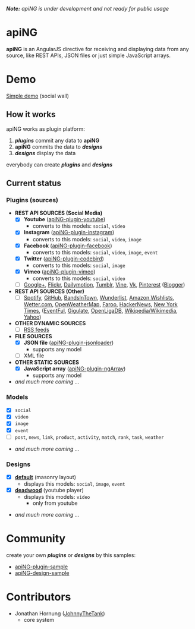 _**Note:** apiNG is under development and not ready for public usage_

# apiNG

**apiNG** is an AngularJS directive for receiving and displaying data from any source, like REST APIs, JSON files or just simple JavaScript arrays.

# Demo
[Simple demo](http://johnnythetank.github.io/apiNG/#demo) (social wall)

## How it works

apiNG works as plugin platform:
 1. **_plugins_** commit any data to  **apiNG**
 2. **apiNG** commits the data to **_designs_**
 3. **_designs_** display the data

everybody can create **_plugins_** and **_designs_**

## Current status

### Plugins (sources)
 - **REST API SOURCES (Social Media)**
     - [x] **Youtube** ([apiNG-plugin-youtube](https://github.com/JohnnyTheTank/apiNG-plugin-youtube))
        - converts to this models: `social`, `video`
     - [x] **Instagram** ([apiNG-plugin-instagram](https://github.com/JohnnyTheTank/apiNG-plugin-instagram))
        - converts to this models: `social`, `video`, `image`
     - [x] **Facebook** ([apiNG-plugin-facebook](https://github.com/JohnnyTheTank/apiNG-plugin-facebook))
        - converts to this models: `social`, `video`, `image`, `event`
     - [x] **Twitter** ([apiNG-plugin-codebird](https://github.com/JohnnyTheTank/apiNG-plugin-codebird))
        - converts to this models: `social`, `image`
     - [x] **Vimeo** ([apiNG-plugin-vimeo](https://github.com/JohnnyTheTank/apiNG-plugin-vimeo))
        - converts to this models: `social`, `video`
     - [ ] [Google+](https://developers.google.com/+/web/api/rest/latest/), [Flickr](https://www.flickr.com/services/api/), [Dailymotion](https://developer.dailymotion.com/api), [Tumblr](https://www.tumblr.com/docs/en/api/v2), [Vine](https://github.com/starlock/vino/wiki/API-Reference), [Vk](http://vk.com/dev), [Pinterest](https://developers.pinterest.com/docs/getting-started/introduction/) ([Blogger](https://developers.google.com/blogger/docs/3.0/using))
 - **REST API SOURCES (Other)**
     - [ ] [Spotify](https://developer.spotify.com/web-api/), [GitHub](https://developer.github.com/v3/), [BandsInTown](https://www.bandsintown.com/api/overview), [Wunderlist](https://developer.wunderlist.com/documentation), [Amazon Wishlists](https://github.com/doitlikejustin/amazon-wish-lister), [Wetter.com](http://www.wetter.com/apps_und_mehr/website/api/), [OpenWeatherMap](http://openweathermap.org/api), [Faroo](http://www.faroo.com/hp/api/api.html#json), [HackerNews](https://github.com/HackerNews/API), [New York Times](http://developer.nytimes.com/docs/read/times_newswire_api), ([EventFul](http://api.eventful.com/docs/formats), [Gigulate](http://gigulate.com/api/), [OpenLigaDB](http://www.openligadb.de/Help), [Wikipedia/Wikimedia](https://www.mediawiki.org/wiki/API:Main_page/de), [Yahoo](https://developer.yahoo.com/boss/search/))
 - **OTHER DYNAMIC SOURCES**
    - [ ] [RSS feeds](http://cyber.law.harvard.edu/rss/rss.html)
 - **FILE SOURCES**
    - [x] **JSON file** ([apiNG-plugin-jsonloader](https://github.com/JohnnyTheTank/apiNG-plugin-jsonloader))
        - supports any model
    - [ ] XML file
 - **OTHER STATIC SOURCES**
    - [x] **JavaScript array** ([apiNG-plugin-ngArray](https://github.com/JohnnyTheTank/apiNG-plugin-ngArray))
        - supports any model
 - _and much more coming ..._
    
### Models
 - [x] `social`
 - [x] `video`
 - [x] `image`
 - [x] `event`
 - [ ] `post`, `news`, `link`, `product`, `activity`, `match`, `rank`, `task`, `weather`
 - _and much more coming ..._
    
### Designs
 - [x] **[default](https://github.com/JohnnyTheTank/apiNG-design-default)** (masonry layout)
    - displays this models: `social`, `image`, `event`
 - [x] **[deadwood](https://github.com/JohnnyTheTank/apiNG-design-deadwood)** (youtube player)
    - displays this models: `video`
        - only from youtube
 - _and much more coming ..._
 
# Community
create your own **_plugins_** or **_designs_** by this samples:
- [apiNG-plugin-sample](https://github.com/JohnnyTheTank/apiNG-plugin-sample)
- [apiNG-design-sample](https://github.com/JohnnyTheTank/apiNG-design-sample)

# Contributors
- Jonathan Hornung ([JohnnyTheTank](https://github.com/JohnnyTheTank))
    - core system
